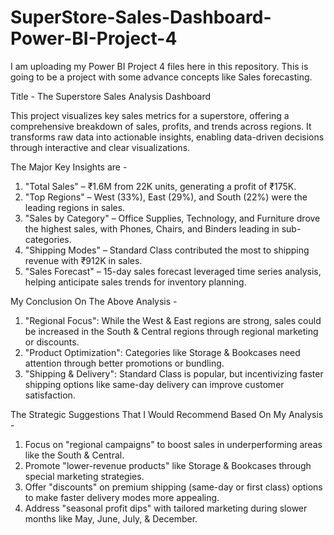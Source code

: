 # SuperStore-Sales-Dashboard-Power-BI-Project-4
I am uploading my Power BI Project 4 files here in this repository. This is going to be a project with some advance concepts like Sales forecasting. 


Title - The Superstore Sales Analysis Dashboard

This project visualizes key sales metrics for a superstore, offering a comprehensive breakdown of sales, profits, and trends across regions. It transforms raw data into actionable insights, enabling data-driven decisions through interactive and clear visualizations.


The Major Key Insights are -

1. "Total Sales" – ₹1.6M from 22K units, generating a profit of ₹175K.
2. "Top Regions" – West (33%), East (29%), and South (22%) were the leading regions in sales.
3. "Sales by Category" – Office Supplies, Technology, and Furniture drove the highest sales, with Phones, Chairs, and Binders leading in sub-categories.
4. "Shipping Modes" – Standard Class contributed the most to shipping revenue with ₹912K in sales.
5. "Sales Forecast" – 15-day sales forecast leveraged time series analysis, helping anticipate sales trends for inventory planning.

My Conclusion On The Above Analysis -

1. "Regional Focus": While the West & East regions are strong, sales could be increased in the South & Central regions through regional marketing or discounts.
2. "Product Optimization": Categories like Storage & Bookcases need attention through better promotions or bundling.
3. "Shipping & Delivery": Standard Class is popular, but incentivizing faster shipping options like same-day delivery can improve customer satisfaction.

The Strategic Suggestions That I Would Recommend Based On My Analysis -

1. Focus on "regional campaigns" to boost sales in underperforming areas like the South & Central.
2. Promote "lower-revenue products" like Storage & Bookcases through special marketing strategies.
3. Offer "discounts" on premium shipping (same-day or first class) options to make faster delivery modes more appealing.
4. Address "seasonal profit dips" with tailored marketing during slower months like May, June, July, & December.
